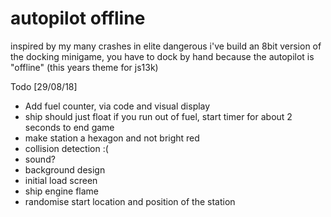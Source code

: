 # autopilot offline

inspired by my many crashes in elite dangerous i've build an 8bit version of the docking minigame, you have to dock by hand because the autopilot is "offline" (this years theme for js13k)

Todo [29/08/18]
* Add fuel counter, via code and visual display
* ship should just float if you run out of fuel, start timer for about 2 seconds to end game
* make station a hexagon and not bright red
* collision detection :(
* sound?
* background design
* initial load screen
* ship engine flame
* randomise start location and position of the station 
